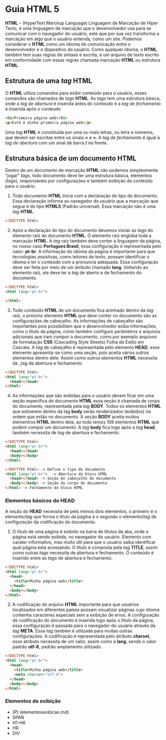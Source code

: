# Guia HTML 5
**HTML** – (HyperText Marckup Language) Linguagem de Marcação de Hiper Texto, é uma linguagem de marcação que o desenvolvedor usa para se comunicar com o navegador do usuário, este que por sua vez transforma a marcação em algo que o usuário entenda, como um site. 
Podemos considerar o **HTML** como um idioma de comunicação entre o desenvolvedor e o dispositivo do usuário.
Como qualquer idioma, o **HTML**, também tem suas regras de sintaxe e escrita, e um arquivo de texto escrito em conformidade com essas regras chamada marcação **HTML** ou estrutura **HTML**.

## Estrutura de uma _tag_ HTML
O **HTML** utiliza comandos para exibir conteúdo para o usuário, esses comandos são chamados de _tags_ **HTML**. As _tags_ tem uma estrutura básica, onde a _tag de abertura_ é inserida antes do conteúdo e a _tag de fechamento_ é inserida após o conteúdo

```html
<h1>Primeira página web</h1>
<p>Está é minha primeira página web</p>
```
Uma _tag_ **HTML** é constituída por uma ou mais letras, ou letra e números, que devem ser escritas entre os sinais **<** e **>**. A _tag de fechamento_ é igual à _tag de abertura_ com um sinal de barra **/** na frente.

## Estrutura básica de um documento HTML
Dentro de um documento de marcação **HTML** não podemos simplesmente "jogar" _tags_, todo documento deve ter uma estrutura básica, elementos (_tags_), responsáveis por configurações e também exibição de conteúdo para o usuário.
1. Todo documento **HTML** inicia com a declaração do tipo de documento. Essa declaração informa ao navegador do usuário que a marcação que segue é do tipo **HTML5** (Padrão universal). Essa marcação não é uma _tag_ **HTML**.
```html
<!DOCTYPE html>
```
2. Após a declaração do tipo do documento devemos iniciar as _tags_ do elemento raiz do documento **HTML**. O elemento raiz engloba toda a marcação **HTML**. A _tag_ raiz também deve conter a linguagem da página, no nosso caso **Portugues Brasil**, essa configuração é representada pelo valor: **pt-br**. A informação do idioma da página é importante para que tecnologias assistivas, como leitores de texto, possam identificar o idioma e ler o conteúdo com a pronuncia adequada. Essa configuração deve ser feita por meio de um atributo chamado **lang**. Voltando ao elemento raiz, ele deve ter a _tag_ de aberto e de fechamento do documento.
```html
<!DOCTYPE html>
<html lang="pt-br">

</html>
```
3. Todo conteúdo **HTML** de um documento fica aninhado dentro da _tag_ raiz, o próximo elemento **HTML** que deve conter no documento são as configurações de cabeçalho. As informações de cabeçalho são importantes pois possibilitam que o desenvolvedor exiba informações, como o título da página, como também configure parâmetros e arquivos adicionais que iram compor o documento, como por exemplo arquivos de formatação **CSS** (Cascading Style Sheets) Folha de Estilo em Cascata. A _tag_ de cabeçalho é representada pelo elemento **HEAD**, esse elemente apresenta-se como uma seção, pois aceita vários outros elementos dentro dele. Assim como outros elementos **HTML** necessita da _tag de abertura e fechamento.
```html
<!DOCTYPE html>
<html lang="pt-br">
  <head></head>
</html>
```
4. As informações que são exibidas para o usuário devem ficar em uma seção específica do documento **HTML** essa seção é chamada de corpo do documento, representada pela _tag_ **BODY**. Todos os elementos **HTML** que estiverem dentro da tag **body** serão renderizados (exibidos) na ordem que estão no documento. A seção **BODY** aceita muitos elementros **HTML** dentro dela, ao todo temos 108 elementos **HTML** que podem compor um documento. A _tag_ **body** fica logo após a _tag_ **head**, também necessita de _tag_ de abertura e fechamento.
```html
<!DOCTYPE html>
<html lang="pt-br">
  <head></head>
  <body></body>
</html>
```
```html
<!DOCTYPE html> -> Define o tipo de documento
<html lang="pt-br">  -> Abertura do bloco HTML
  <head></head> -> Seção do cabeçalho do documento
  <body></body> -> Seção do corpo do documento
</html> -> Fechamento do bloco HTML
```
### Elementos básicos do HEAD
A seção do **HEAD** necessita de pelo menos dois elementos, o primeiro é o elemento/_tag_ que forma o título da página e o segundo o elemento/_tag_ de configuração da codificação do documento.
1. O título de uma página é exibido na barra de títulos da aba, onde a página está sendo exibida, no navegador do usuário. Elemento com carater informativo, mas muito útil para que o usuário saiba identificar qual página está acessando. O título é composta pela _tag_ **TITLE**, assim como outras _tags_ necessita de abertura e fechamento. O conteúdo é inserido entre as _tags_ de abertura e fechamento.
```html
<!DOCTYPE html>
<html lang="pt-br">
  <head>
    <title>Minha página web</title>
  </head>
  <body></body>
</html>
```
2. A codificação do arquivo **HTML** importante para que usuários localizados em diferentes países possam visualizar páginas cujo idioma contenha caracteres especiais sem a exibição de erros. A configuração de codificação do documento é inserida logo após o título da página, essa configuração é passada para o navegador do usuário através da _tag_ **META**. Essa _tag_ também é utilizada para muitas outras configurações. A codificação é representada pelo atributo **charset**, esse atríbuto necessita de um valor, assim como a **lang**, sendo o valor padrão **utf-8**, padrão amplamento utilizado.
```html
<!DOCTYPE html>
<html lang="pt-br">
  <head>
    <title>Minha página web</title>
    <meta charset="utf-8">
  </head>
  <body></body>
</html>
```

### Elementos de exibição
- [P] (elementosexibicao.md)
- SPAN
- H1-H6
- HR
- DIV
